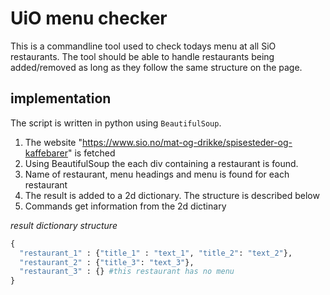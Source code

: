 # UiO menu checker 
This is a commandline tool used to check todays menu at all SiO restaurants. The tool should be able to handle restaurants being added/removed as long as they follow the same structure on the page.


## implementation
The script is written in python using `BeautifulSoup`.
1. The website "https://www.sio.no/mat-og-drikke/spisesteder-og-kaffebarer" is fetched
2. Using BeautifulSoup the each div containing a restaurant is found.
3. Name of restaurant, menu headings and menu is found for each restaurant
4. The result is added to a 2d dictionary. The structure is described below
5. Commands get information from the 2d dictinary 

*result dictionary structure*
```python
{
  "restaurant_1" : {"title_1" : "text_1", "title_2": "text_2"},
  "restaurant_2" : {"title_3": "text_3"},
  "restaurant_3" : {} #this restaurant has no menu
}
```